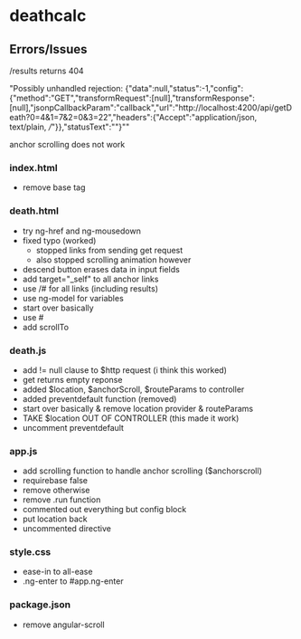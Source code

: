 # deathcalc
## Errors/Issues

 /results returns 404 

 "Possibly unhandled rejection: {"data":null,"status":-1,"config":{"method":"GET","transformRequest":[null],"transformResponse":[null],"jsonpCallbackParam":"callback","url":"http://localhost:4200/api/getDeath?0=4&1=7&2=0&3=22","headers":{"Accept":"application/json, text/plain, */*"}},"statusText":""}""

anchor scrolling does not work 


### index.html
- remove base tag

### death.html
- try ng-href and ng-mousedown
- fixed typo (worked)
	- stopped links from sending get request
	- also stopped scrolling animation however
- descend button erases data in input fields
- add target="_self" to all anchor links
- use /# for all links (including results)
- use ng-model for variables
- start over basically 
- use #
- add scrollTo

### death.js
- add != null clause to $http request (i think this worked)
- get returns empty reponse
- added $location, $anchorScroll, $routeParams to controller
- added preventdefault function (removed)
- start over basically & remove location provider & routeParams
- TAKE $location OUT OF CONTROLLER (this made it work)
- uncomment preventdefault

### app.js
- add scrolling function to handle anchor scrolling ($anchorscroll)
- requirebase false
- remove otherwise
- remove .run function
- commented out everything but config block
- put location back
- uncommented directive


### style.css
- ease-in to all-ease
- .ng-enter to #app.ng-enter

### package.json
- remove angular-scroll
